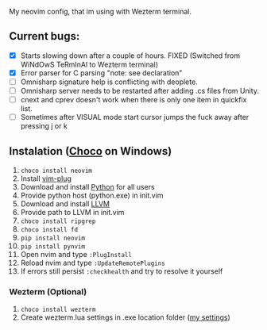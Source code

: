 My neovim config, that im using with Wezterm terminal.

## Current bugs:
- [x] Starts slowing down after a couple of hours. FIXED (Switched from WiNdOwS TeRmInAl to Wezterm terminal)
- [x] Error parser for C parsing "note: see declaration"
- [ ] Omnisharp signature help is conflicting with deoplete.
- [ ] Omnisharp server needs to be restarted after adding .cs files from Unity.
- [ ] cnext and cprev doesn't work when there is only one item in quickfix list.
- [ ] Sometimes after VISUAL mode start cursor jumps the fuck away after pressing j or k

## Instalation ([Choco](https://chocolatey.org/) on Windows)
1. `choco install neovim`
1. Install [vim-plug](https://github.com/junegunn/vim-plug)
1. Download and install [Python](https://www.python.org) for all users
1. Provide python host (python.exe) in init.vim
1. Download and install [LLVM](https://github.com/llvm/llvm-project)
1. Provide path to LLVM in init.vim
1. `choco install ripgrep`
1. `choco install fd`
1. `pip install neovim`
1. `pip install pynvim`
1. Open nvim and type `:PlugInstall`
1. Reload nvim and type `:UpdateRemotePlugins`
1. If errors still persist `:checkhealth` and try to resolve it yourself
### Wezterm (Optional)
1. `choco install wezterm`
1. Create wezterm.lua settings in .exe location folder ([my settings](https://gist.github.com/sqdrck/d9d6b21e9e039d26b0fb0f4b56f0b5a5))
